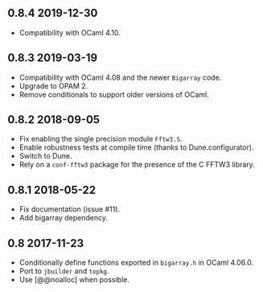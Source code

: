 0.8.4 2019-12-30
----------------

- Compatibility with OCaml 4.10.

0.8.3 2019-03-19
----------------

- Compatibility with OCaml 4.08 and the newer `Bigarray` code.
- Upgrade to OPAM 2.
- Remove conditionals to support older versions of OCaml.

0.8.2 2018-09-05
----------------

- Fix enabling the single precision module `Fftw3.S`.
- Enable robustness tests at compile time (thanks to Dune.configurator).
- Switch to Dune.
- Rely on a `conf-fftw3` package for the presence of the C FFTW3 library.

0.8.1 2018-05-22
----------------

- Fix documentation (issue #11).
- Add bigarray dependency.

0.8 2017-11-23
--------------

- Conditionally define functions exported in `bigarray.h` in OCaml
  4.06.0.
- Port to `jbuilder` and `topkg`.
- Use [@@noalloc] when possible.
